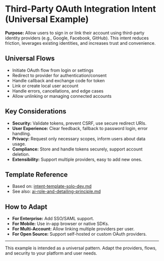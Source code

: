 # Third-Party OAuth Integration Intent (Universal Example)

**Purpose:**
Allow users to sign in or link their account using third-party identity providers (e.g., Google, Facebook, GitHub). This intent reduces friction, leverages existing identities, and increases trust and convenience.

## Universal Flows
- Initiate OAuth flow from login or settings
- Redirect to provider for authentication/consent
- Handle callback and exchange code for token
- Link or create local user account
- Handle errors, cancellations, and edge cases
- Allow unlinking or managing connected accounts

## Key Considerations
- **Security:** Validate tokens, prevent CSRF, use secure redirect URIs.
- **User Experience:** Clear feedback, fallback to password login, error handling.
- **Privacy:** Request only necessary scopes, inform users about data usage.
- **Compliance:** Store and handle tokens securely, support account deletion.
- **Extensibility:** Support multiple providers, easy to add new ones.

## Template Reference
- Based on: [intent-template-solo-dev.md](../../templates/intent-template-solo-dev.md)
- See also: [ai-role-and-detailing-principle.md](../../principles/ai-role-and-detailing-principle.md)

## How to Adapt
- **For Enterprise:** Add SSO/SAML support.
- **For Mobile:** Use in-app browser or native SDKs.
- **For Multi-Account:** Allow linking multiple providers per user.
- **For Open Source:** Support self-hosted or custom OAuth providers.

---
This example is intended as a universal pattern. Adapt the providers, flows, and security to your platform and user needs. 
